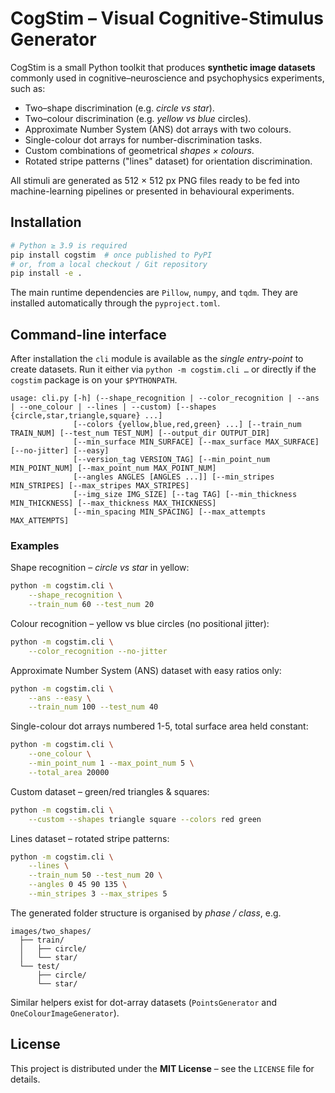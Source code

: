 # CogStim – Visual Cognitive-Stimulus Generator

CogStim is a small Python toolkit that produces **synthetic image datasets** commonly used in cognitive–neuroscience and psychophysics experiments, such as:

* Two–shape discrimination (e.g. *circle vs star*).
* Two–colour discrimination (e.g. *yellow vs blue* circles).
* Approximate Number System (ANS) dot arrays with two colours.
* Single-colour dot arrays for number-discrimination tasks.
* Custom combinations of geometrical *shapes × colours*.
* Rotated stripe patterns ("lines" dataset) for orientation discrimination.

All stimuli are generated as 512 × 512 px PNG files ready to be fed into machine-learning pipelines or presented in behavioural experiments.

## Installation

```bash
# Python ≥ 3.9 is required
pip install cogstim  # once published to PyPI
# or, from a local checkout / Git repository
pip install -e .
```

The main runtime dependencies are `Pillow`, `numpy`, and `tqdm`. They are installed automatically through the `pyproject.toml`.

## Command-line interface

After installation the `cli` module is available as the *single entry-point* to create datasets. Run it either via `python -m cogstim.cli …` or directly if the `cogstim` package is on your `$PYTHONPATH`.

```text
usage: cli.py [-h] (--shape_recognition | --color_recognition | --ans | --one_colour | --lines | --custom) [--shapes {circle,star,triangle,square} ...]
              [--colors {yellow,blue,red,green} ...] [--train_num TRAIN_NUM] [--test_num TEST_NUM] [--output_dir OUTPUT_DIR]
              [--min_surface MIN_SURFACE] [--max_surface MAX_SURFACE] [--no-jitter] [--easy]
              [--version_tag VERSION_TAG] [--min_point_num MIN_POINT_NUM] [--max_point_num MAX_POINT_NUM]
              [--angles ANGLES [ANGLES ...]] [--min_stripes MIN_STRIPES] [--max_stripes MAX_STRIPES]
              [--img_size IMG_SIZE] [--tag TAG] [--min_thickness MIN_THICKNESS] [--max_thickness MAX_THICKNESS]
              [--min_spacing MIN_SPACING] [--max_attempts MAX_ATTEMPTS]
```

### Examples

Shape recognition – *circle vs star* in yellow:
```bash
python -m cogstim.cli \
    --shape_recognition \
    --train_num 60 --test_num 20
```

Colour recognition – yellow vs blue circles (no positional jitter):
```bash
python -m cogstim.cli \
    --color_recognition --no-jitter
```

Approximate Number System (ANS) dataset with easy ratios only:
```bash
python -m cogstim.cli \
    --ans --easy \
    --train_num 100 --test_num 40
```

Single-colour dot arrays numbered 1-5, total surface area held constant:
```bash
python -m cogstim.cli \
    --one_colour \
    --min_point_num 1 --max_point_num 5 \
    --total_area 20000
```

Custom dataset – green/red triangles & squares:
```bash
python -m cogstim.cli \
    --custom --shapes triangle square --colors red green
```

Lines dataset – rotated stripe patterns:
```bash
python -m cogstim.cli \
    --lines \
    --train_num 50 --test_num 20 \
    --angles 0 45 90 135 \
    --min_stripes 3 --max_stripes 5
```

The generated folder structure is organised by *phase / class*, e.g.
```
images/two_shapes/
  ├── train/
  │   ├── circle/
  │   └── star/
  └── test/
      ├── circle/
      └── star/
```

Similar helpers exist for dot-array datasets (`PointsGenerator` and `OneColourImageGenerator`).

## License

This project is distributed under the **MIT License** – see the `LICENSE` file for details.
